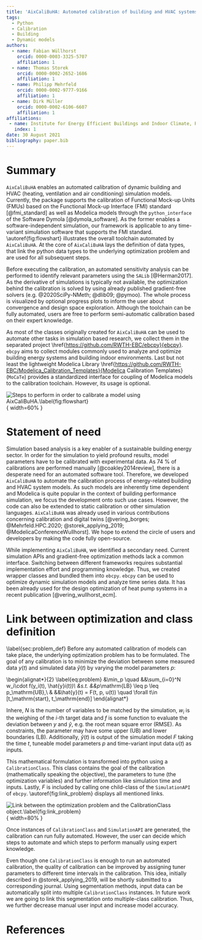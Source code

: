 ```yaml
---
title: 'AixCaliBuHA: Automated calibration of building and HVAC systems'
tags:
  - Python
  - Calibration
  - Building
  - Dynamic models
authors:
  - name: Fabian Wüllhorst
    orcid: 0000-0003-3325-5707
    affiliation: 1
  - name: Thomas Storek
    orcid: 0000-0002-2652-1686
    affiliation: 1
  - name: Philipp Mehrfeld
    orcid: 0000-0002-9777-9166
    affiliation: 1
  - name: Dirk Müller
    orcid: 0000-0002-6106-6607
    affiliation: 1
affiliations:
 - name: Institute for Energy Efficient Buildings and Indoor Climate, RWTH Aachen University
   index: 1
date: 30 August 2021
bibliography: paper.bib
---
```


# Summary

`AixCaliBuHA` enables an automated calibration of dynamic building and HVAC (heating, ventilation and air conditioning) simulation models.
Currently, the package supports the calibration of Functional Mock-up Units (FMUs) based on the Functional Mock-up Interface (FMI) standard [@fmi_standard] as well as Modelica models through the `python_interface` of the Software Dymola [@dymola_software].
As the former enables a software-independent simulation, our framework is applicable to any time-variant simulation software that supports the FMI standard.
\autoref{fig:flowshart} illustrates the overall toolchain automated by `AixCaliBuHA`.
At the core of `AixCaliBuHA` lays the definition of data types, that link the python data types to the underlying optimization problem and are used for all subsequent steps.

Before executing the calibration, an automated sensitivity analysis can be performed to identify relevant parameters using the `SALib` [@Herman2017].
As the derivative of simulations is typically not available, the optimization behind the calibration is solved by using already published gradient-free solvers (e.g. @2020SciPy-NMeth; @dlib09; @pymoo).
The whole process is visualized by optional progress plots to inform the user about convergence and design space exploration.
Although the toolchain can be fully automated, users are free to perform semi-automatic calibration based on their expert knowledge.

As most of the classes originally created for `AixCaliBuHA` can be used to automate other tasks in simulation based research, 
we collect them in the separated project \href{https://github.com/RWTH-EBC/ebcpy}{ebcpy}.
`ebcpy` aims to collect modules commonly used to analyze and optimize building energy systems and building indoor environments.
Last but not least the lightweight Modelica Library \href{https://github.com/RWTH-EBC/Modelica_Calibration_Templates}{Modelica Calibration Templates} (`MoCaTe`) provides a standardized interface for coupling of Modelica models to the calibration toolchain.
However, its usage is optional. 

![Steps to perform in order to calibrate a model using `AixCaliBuHA`.\label{fig:flowshart}](docs/img/paper_fig_1.png){ width=60% }


# Statement of need

Simulation based analysis is a key enabler of a sustainable building energy sector.
In order for the simulation to yield profound results, model parameters have to be calibrated with experimental data. 
As 74 % of calibrations are performed manually [@coakley2014review], there is a desperate need for an automated software tool.
Therefore, we developed `AixCaliBuHA` to automate the calibration process of energy-related building and HVAC system models.
As such models are inherently time dependent and Modelica is quite popular in the context of building performance simulation, we focus the development onto such use cases.
However, the code can also be extended to static calibration or other simulation languages.
`AixCaliBuHA` was already used in various contributions concerning calibration and digital twins [@vering_borges; @Mehrfeld.HPC.2020; @storek_applying_2019; @ModelicaConferenceWullhorst].
We hope to extend the circle of users and developers by making the code fully open-source.

While implementing `AixCaliBuHA`, we identified a secondary need. 
Current simulation APIs and gradient-free optimization methods lack a common interface.
Switching between different frameworks requires substantial implementation effort and programming knowledge.
Thus, we created wrapper classes and bundled them into `ebcpy`.
`ebcpy` can be used to optimize dynamic simulation models and analyze time series data.
It has been already used for the design optimization of heat pump systems in a recent publication [@vering_wullhorst_ecm].

# Link between optimization and class definition
\label{sec:problem_def}
Before any automated calibration of models can take place, the underlying optimization problem has to be formulated.
The goal of any calibration is to minimize the deviation between some measured data $y(t)$ and simulated data $\hat{y}(t)$ by varying the model parameters $p$:

\begin{alignat*}{2}
\label{eq:problem}
&\min_p \quad &&\sum_{i=0}^N w_i\cdot f(y_i(t), \hat{y}_i(t))\\
&s.t. &&p_\mathrm{LB} \leq p \leq p_\mathrm{UB},\\
&     &&\hat{y}(t) = F(t, p, u(t)) \quad \forall t\in [t_\mathrm{start}, t_\mathrm{end}]
\end{alignat*}

Inhere, $N$ is the number of variables to be matched by the simulation, $w_i$ is the weighing of the $i$-th target data and $f$ is some function to evaluate the deviation between $y$ and $\hat{y}$, e.g. the root mean square error (RMSE).
As constraints, the parameter may have some upper (UB) and lower boundaries (LB).
Additionally, $\hat{y}(t)$ is output of the simulation model $F$ taking the time $t$, tuneable model parameters $p$ and time-variant input data $u(t)$ as inputs. 

This mathematical formulation is transformed into python using a `CalibrationClass`. 
This class contains the goal of the calibration (mathematically speaking the objective), the parameters to tune (the optimization variables) and further information like simulation time and inputs. 
Lastly, $F$ is included by calling one child-class of the `SimulationAPI` of `ebcpy`.
\autoref{fig:link_problem} displays all mentioned links.

![Link between the optimization problem and the `CalibrationClass` object.\label{fig:link_problem}](docs/img/paper_fig_2.png){ width=80% }

Once instances of `CalibrationClass` and `SimulationAPI` are generated, the calibration can run fully automated.
However, the user can decide which steps to automate and which steps to perform manually using expert knowledge.

Even though one `CalibrationClass` is enough to run an automated calibration, the quality of calibration can be improved by assigning tuner parameters to different time intervals in the calibration. 
This idea, initially described in @storek_applying_2019, will be shortly submitted to a corresponding journal.
Using segmentation methods, input data can be automatically split into multiple `CalibrationClass` instances.
In future work we are going to link this segmentation onto multiple-class calibration. Thus, we further decrease manual user input and increase model accuracy.

# References

